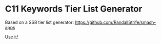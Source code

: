 C11 Keywords Tier List Generator
================================

Based on a SSB tier list generator: https://github.com/RandallStrife/smash-apps

[Use it!](http://zbanks.github.io/c11-tier-list)
